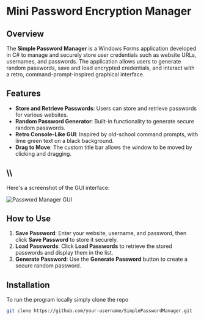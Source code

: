 # Mini Password Encryption Manager

## Overview
The **Simple Password Manager** is a Windows Forms application developed in C# to manage and securely store user credentials such as website URLs, usernames, and passwords. The application allows users to generate random passwords, save and load encrypted credentials, and interact with a retro, command-prompt-inspired graphical interface.

## Features
- **Store and Retrieve Passwords**: Users can store and retrieve passwords for various websites.
- **Random Password Generator**: Built-in functionality to generate secure random passwords.
- **Retro Console-Like GUI**: Inspired by old-school command prompts, with lime green text on a black background.
- **Drag to Move**: The custom title bar allows the window to be moved by clicking and dragging.

## \\\\
Here's a screenshot of the GUI interface:

![Password Manager GUI](./pm_gui.png)

## How to Use
1. **Save Password**: Enter your website, username, and password, then click **Save Password** to store it securely.
2. **Load Passwords**: Click **Load Passwords** to retrieve the stored passwords and display them in the list.
3. **Generate Password**: Use the **Generate Password** button to create a secure random password.
## Installation
To run the program locally simply clone the repo
```bash
git clone https://github.com/your-username/SimplePasswordManager.git
```
